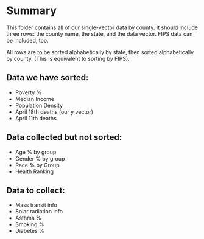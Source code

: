 # Summary
This folder contains all of our single-vector data by county. It should include three rows: the county name, the state, and the data vector.  FIPS data can be included, too.

All rows are to be sorted alphabetically by state, then sorted alphabetically by county. (This is equivalent to sorting by FIPS).

## Data we have sorted:
* Poverty % 
* Median Income
* Population Density
* April 18th deaths (our y vector)
* April 11th deaths

## Data collected but not sorted:
* Age % by group
* Gender % by group
* Race % by Group
* Health Ranking

## Data to collect:
* Mass transit info 
* Solar radiation info
* Asthma %
* Smoking %
* Diabetes %


